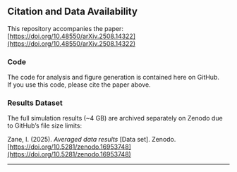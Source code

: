 ## Citation and Data Availability

This repository accompanies the paper:  
[https://doi.org/10.48550/arXiv.2508.14322](https://doi.org/10.48550/arXiv.2508.14322)

### Code
The code for analysis and figure generation is contained here on GitHub.  
If you use this code, please cite the paper above.

### Results Dataset
The full simulation results (~4 GB) are archived separately on Zenodo due to GitHub’s file size limits:

Zane, I. (2025). *Averaged data results* [Data set]. Zenodo.  
[https://doi.org/10.5281/zenodo.16953748](https://doi.org/10.5281/zenodo.16953748)

---

